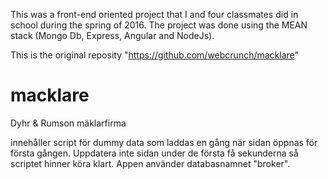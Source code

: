 This was a front-end oriented project that I and four classmates did in school during the spring of 2016.
The project was done using the MEAN stack (Mongo Db, Express, Angular and NodeJs).

This is the original reposity "https://github.com/webcrunch/macklare"

# macklare
Dyhr & Rumson mäklarfirma

innehåller script för dummy data som laddas en gång när sidan öppnas för första gången. Uppdatera inte sidan under de första få sekunderna så scriptet hinner köra klart. Appen använder databasnamnet "broker".
